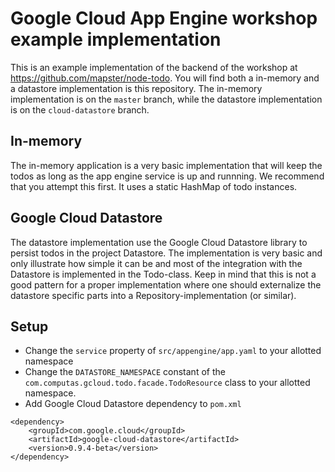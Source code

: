 # Google Cloud App Engine workshop example implementation
This is an example implementation of the backend of the workshop at https://github.com/mapster/node-todo.
You will find both a in-memory and a datastore implementation is this repository. The in-memory implementation is on 
the ```master``` branch, while the datastore implementation is on the ```cloud-datastore``` branch.
 
## In-memory
The in-memory application is a very basic implementation that will keep the todos as long as the app engine service is 
up and runnning. We recommend that you attempt this first. It uses a static HashMap of todo instances.

## Google Cloud Datastore
The datastore implementation use the Google Cloud Datastore library to persist todos in the project Datastore. 
The implementation is very basic and only illustrate how simple it can be and most of the integration with the 
Datastore is implemented in the Todo-class. Keep in mind that this is not a good pattern for a proper implementation where one should 
externalize the datastore specific parts into a Repository-implementation (or similar).

## Setup
* Change the ```service``` property of ```src/appengine/app.yaml``` to your allotted namespace
* Change the ```DATASTORE_NAMESPACE``` constant of the ```com.computas.gcloud.todo.facade.TodoResource``` class to your
    allotted namespace.
* Add Google Cloud Datastore dependency to ```pom.xml```
```		
<dependency>
    <groupId>com.google.cloud</groupId>
    <artifactId>google-cloud-datastore</artifactId>
    <version>0.9.4-beta</version>
</dependency>
```
